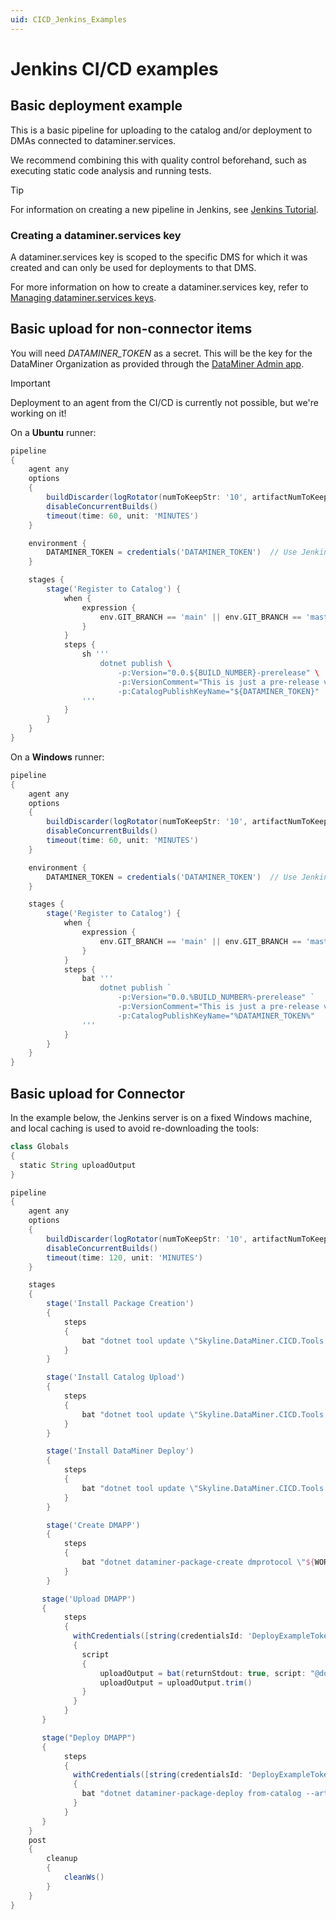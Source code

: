```yaml
---
uid: CICD_Jenkins_Examples
---
```


# Jenkins CI/CD examples

## Basic deployment example

This is a basic pipeline for uploading to the catalog and/or deployment to DMAs connected to dataminer.services.

We recommend combining this with quality control beforehand, such as executing static code analysis and running tests.

> [!TIP]
> For information on creating a new pipeline in Jenkins, see [Jenkins Tutorial](https://www.jenkins.io/doc/pipeline/tour/hello-world/).

### Creating a dataminer.services key

A dataminer.services key is scoped to the specific DMS for which it was created and can only be used for deployments to that DMS.

For more information on how to create a dataminer.services key, refer to [Managing dataminer.services keys](xref:Managing_DCP_keys).

## Basic upload for non-connector items

You will need *DATAMINER_TOKEN* as a secret. This will be the key for the DataMiner Organization as provided through the [DataMiner Admin app](xref:CloudAdminApp).

>[!IMPORTANT]
> Deployment to an agent from the CI/CD is currently not possible, but we're working on it!

On a **Ubuntu** runner:

```groovy
pipeline
{
    agent any
    options
    {
        buildDiscarder(logRotator(numToKeepStr: '10', artifactNumToKeepStr: '10'))
        disableConcurrentBuilds()
        timeout(time: 60, unit: 'MINUTES')
    }

    environment {
        DATAMINER_TOKEN = credentials('DATAMINER_TOKEN')  // Use Jenkins credentials
    }

    stages {
        stage('Register to Catalog') {
            when {
                expression {
                    env.GIT_BRANCH == 'main' || env.GIT_BRANCH == 'master'
                }
            }
            steps {
                sh '''
                    dotnet publish \
                        -p:Version="0.0.${BUILD_NUMBER}-prerelease" \
                        -p:VersionComment="This is just a pre-release version." \
                        -p:CatalogPublishKeyName="${DATAMINER_TOKEN}"
                '''
            }
        }
    }
}

```

On a **Windows** runner:

```groovy
pipeline
{
    agent any
    options
    {
        buildDiscarder(logRotator(numToKeepStr: '10', artifactNumToKeepStr: '10'))
        disableConcurrentBuilds()
        timeout(time: 60, unit: 'MINUTES')
    }

    environment {
        DATAMINER_TOKEN = credentials('DATAMINER_TOKEN')  // Use Jenkins credentials
    }

    stages {
        stage('Register to Catalog') {
            when {
                expression {
                    env.GIT_BRANCH == 'main' || env.GIT_BRANCH == 'master'
                }
            }
            steps {
                bat '''
                    dotnet publish `
                        -p:Version="0.0.%BUILD_NUMBER%-prerelease" `
                        -p:VersionComment="This is just a pre-release version." `
                        -p:CatalogPublishKeyName="%DATAMINER_TOKEN%"
                '''
            }
        }
    }
}

```

## Basic upload for Connector

In the example below, the Jenkins server is on a fixed Windows machine, and local caching is used to avoid re-downloading the tools:

```groovy
class Globals
{
  static String uploadOutput
}

pipeline
{
    agent any
    options
    {
        buildDiscarder(logRotator(numToKeepStr: '10', artifactNumToKeepStr: '10'))
        disableConcurrentBuilds()
        timeout(time: 120, unit: 'MINUTES')
    }

    stages
    {
        stage('Install Package Creation')
        {
            steps
            {
                bat "dotnet tool update \"Skyline.DataMiner.CICD.Tools.Packager\" --local"
            }
        }

        stage('Install Catalog Upload')
        {
            steps
            {
                bat "dotnet tool update \"Skyline.DataMiner.CICD.Tools.CatalogUpload\" --local"
            }
        }

        stage('Install DataMiner Deploy')
        {
            steps
            {
                bat "dotnet tool update \"Skyline.DataMiner.CICD.Tools.DataMinerDeploy\" --local"
            }
        }

        stage('Create DMAPP')
        {
            steps
            {
                bat "dotnet dataminer-package-create dmprotocol \"${WORKSPACE}\" --name HelloFromJenkins --output \"${WORKSPACE}\""
            }
        }

       stage('Upload DMAPP')
       {
            steps
            {
              withCredentials([string(credentialsId: 'DeployExampleToken', variable: 'DATAMINER_CATALOG_TOKEN')])
              {
                script
                {
                    uploadOutput = bat(returnStdout: true, script: "@dotnet dataminer-catalog-upload --path-to-artifact \"${WORKSPACE}\\HelloFromJenkins.dmprotocol\"")
                    uploadOutput = uploadOutput.trim()
                }
              }
            }
       } 

       stage("Deploy DMAPP")
       {
            steps
            {
              withCredentials([string(credentialsId: 'DeployExampleToken', variable: 'DATAMINER_CATALOG_TOKEN')])
              {
                bat "dotnet dataminer-package-deploy from-catalog --artifact-id \"${uploadOutput}\""
              }
            }
       }
    }
    post
    {
        cleanup
        {
            cleanWs()
        }
    }
}
```
